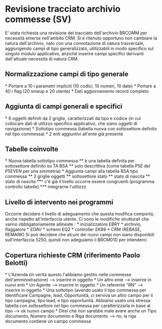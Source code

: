 # Revisione tracciato archivio commesse (SV)
E' stata richiesta una revisione del tracciato dell'archivio BRCOMM per necessità emerse nell'ambito CRM.
Si è ritenuto opportuno non cambiare la natura dell'archivio, nato con una connotazione di natura trasversale, aggiungendo campi di tipo generalizzato, utilizzabili in modo specifico sul singolo modulo applicativo, anziché inserire campi specifici derivanti dall'attuale necessità di natura CRM.

## Normalizzazione campi di tipo generale
\* Portare a 10 i parametri impliciti (10 codici, 10 numeri, 10 date)
\* Portare a 40 i flag (20 smeup e 20 utente)
\* Dati aggiornamento record completo
## Aggiunta di campi generali e specifici
\* 6 oggetti definiti da 2 griglie, caratterizzati da tipo e codice (in cui collocare dati di utilizzo specifico applicativo, che siano oggetti di navigazione)
\* Sottotipo commessa (tabella nuova con sottosettore definito nel tipo commessa)
\* 2 enti aggiuntivi all'ente già presente
## Tabelle coinvolte
\* Nuova tabella sottotipo commessa
\*\* è una tabella definita per sottosettore definito su TA BSA
\*\* solo descrittiva (come tabella P5E del P5EVEN per una simmetria)
\* Aggiunta campi alla tabella BSA tipo commessa
\*\* 2 griglie oggetti
\*\* sottosettore stato
\*\* stato di nascita
\*\* stato di nascita
\*\*\* c'è già il livello occorre essere congruenti (programma controllo tabelle)
\*\*\* integrarne l'utilizzo
## Livello di intervento nei programmi
Occorre decidere il livello di adeguamento che questa modifica comporta, anche rispetto all'interfaccia utente.
Ci sono le modifiche strutturali che vanno obbligatoriamente allineate : 
\* inizializzatore £BRY
\* archivio, flaggatore
\* £OAV
\* schemi £Q2
\* controller £K89
\* CRM (REBASE, REMARK)
Si può decidere che alcuni dei nuovi campi non siano disponibili sull'interfaccia 5250, quindi non adeguiamo il BRCM01D per intenderci
## Copertura richieste CRM (riferimento Paolo Belotti)
\* L'Azienda  (in verità questo l'abbiamo gestito nelle commesse dell'amministrazione) --> inserire in oggetto
\* Un altro ente --> inserire in nuovi enti
\* Un Agente --> inserire in oggetto
\* Un referente "RN" --> inserire in oggetto
\* Una sottotipo (avendo usato il tipo  commessa per identificare Campagne, lead, Opportunità, ci serviva un altro campo per il tipo campagna, tipo lead, e tipo opportunità. Abbiamo usato una stressa tabella con sottosettore nel tipo commessa per caratterizzarla in base al tipo --> ok nuovo campo
\* Direi che non sarebbe male avere anche un Tipo documento, Numero documento e  Riga documento --> no, la riga documento contiene un campo commessa

